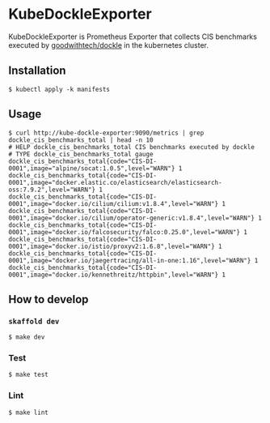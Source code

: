 # KubeDockleExporter

KubeDockleExporter is Prometheus Exporter that collects CIS benchmarks executed by [goodwithtech/dockle](https://github.com/goodwithtech/dockle) in the kubernetes cluster.

## Installation

```shell
$ kubectl apply -k manifests
```

## Usage

```shell
$ curl http://kube-dockle-exporter:9090/metrics | grep dockle_cis_benchmarks_total | head -n 10
# HELP dockle_cis_benchmarks_total CIS benchmarks executed by dockle
# TYPE dockle_cis_benchmarks_total gauge
dockle_cis_benchmarks_total{code="CIS-DI-0001",image="alpine/socat:1.0.5",level="WARN"} 1
dockle_cis_benchmarks_total{code="CIS-DI-0001",image="docker.elastic.co/elasticsearch/elasticsearch-oss:7.9.2",level="WARN"} 1
dockle_cis_benchmarks_total{code="CIS-DI-0001",image="docker.io/cilium/cilium:v1.8.4",level="WARN"} 1
dockle_cis_benchmarks_total{code="CIS-DI-0001",image="docker.io/cilium/operator-generic:v1.8.4",level="WARN"} 1
dockle_cis_benchmarks_total{code="CIS-DI-0001",image="docker.io/falcosecurity/falco:0.25.0",level="WARN"} 1
dockle_cis_benchmarks_total{code="CIS-DI-0001",image="docker.io/istio/proxyv2:1.6.8",level="WARN"} 1
dockle_cis_benchmarks_total{code="CIS-DI-0001",image="docker.io/jaegertracing/all-in-one:1.16",level="WARN"} 1
dockle_cis_benchmarks_total{code="CIS-DI-0001",image="docker.io/kennethreitz/httpbin",level="WARN"} 1
```

## How to develop

### `skaffold dev`

```sh
$ make dev
```

### Test

```sh
$ make test
```

### Lint

```sh
$ make lint
```
